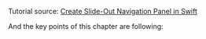 Tutorial source: [Create Slide-Out Navigation Panel in Swift](http://www.raywenderlich.com/78568/create-slide-out-navigation-panel-swift)

And the key points of this chapter are following:
